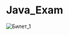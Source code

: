# Java_Exam
![Билет_1](https://github.com/VintikG/Java_Exam/blob/main/%D0%91%D0%B8%D0%BB%D0%B5%D1%82%201)
